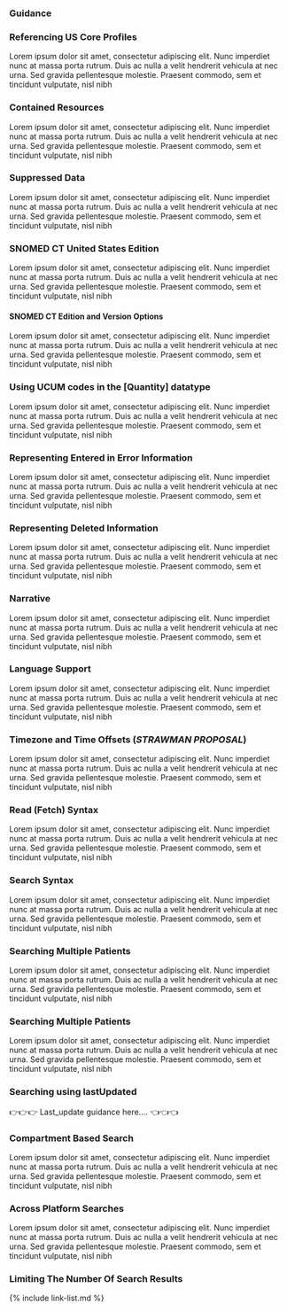 ### Guidance

<!-- {% raw %} to make the USCDI table

need 

source CSV file = `input/data/uscdi-table.csv`
markdown page file = `input/pagecontent/uscdi.md`
liquid template files = `input/includes/uscdi-uscore-map.html`,`input/includes/sd_link.html`
icons (png files) = `input/images/<"kebab case" USCDI class names>.png`

1. create the source CSV file with all the same column names
    - FHIRPath column is not used for rendering so can replace with template name or whatever
    - this file lives in the `input/data` folder
    - It is copied to the `input/images` folder as both a csv and convert to excel file using a bash/python script.
2. The pagecontent/uscdi.md page is where the table is rendered
3. the liquid template tag "{% include uscdi-uscore-map.html %}" references `includes/uscdi-uscore-map.html` which does the rendering
   - this file depends on another liquid template {% include sd_link.html title = title  %} which refererence `includes/sd_link.html` to get the profile page link.
   1. icons (png images) are in the `input/images` are named using the "kebab case" USCDI class names.

The US Core Profiles were originally designed to meet the 2015 Edition certification criterion for Patient Selection 170.315(g)(7) and Application Access – Data Category Request 170.315(g)(8). They were created for each item in the [2015 Edition Common Clinical Data Set (CCDS)]. The Location, Organization, and Practitioner Profiles are not called out specifically in the certification criteria but are included because other profiles directly reference them. The US Core Profiles are informed by the prior [Data Access Framework] and the [Argonaut Data Query] Implementation Guides. However, the profiles here are stand-alone and include requirements from the [U.S. Core Data for Interoperability (USCDI) v4].

The table below lists the US Core Profile and FHIR Resources used for the corresponding USCDI Data elements. This information is also available as a [csv](uscdi-table.csv) or [excel](uscdi-table.xlsx) file:

{% include uscdi-uscore-map.html %}

{% endraw %} -->



### Referencing US Core Profiles
Lorem ipsum dolor sit amet, consectetur adipiscing elit. Nunc imperdiet nunc at massa porta rutrum. Duis ac nulla a velit hendrerit vehicula at nec urna. Sed gravida pellentesque molestie. Praesent commodo, sem et tincidunt vulputate, nisl nibh 

### Contained Resources
Lorem ipsum dolor sit amet, consectetur adipiscing elit. Nunc imperdiet nunc at massa porta rutrum. Duis ac nulla a velit hendrerit vehicula at nec urna. Sed gravida pellentesque molestie. Praesent commodo, sem et tincidunt vulputate, nisl nibh 

### Suppressed Data
Lorem ipsum dolor sit amet, consectetur adipiscing elit. Nunc imperdiet nunc at massa porta rutrum. Duis ac nulla a velit hendrerit vehicula at nec urna. Sed gravida pellentesque molestie. Praesent commodo, sem et tincidunt vulputate, nisl nibh 

### SNOMED CT United States Edition
Lorem ipsum dolor sit amet, consectetur adipiscing elit. Nunc imperdiet nunc at massa porta rutrum. Duis ac nulla a velit hendrerit vehicula at nec urna. Sed gravida pellentesque molestie. Praesent commodo, sem et tincidunt vulputate, nisl nibh 

#### SNOMED CT Edition and Version Options
Lorem ipsum dolor sit amet, consectetur adipiscing elit. Nunc imperdiet nunc at massa porta rutrum. Duis ac nulla a velit hendrerit vehicula at nec urna. Sed gravida pellentesque molestie. Praesent commodo, sem et tincidunt vulputate, nisl nibh 

###  Using UCUM codes in the [Quantity] datatype
Lorem ipsum dolor sit amet, consectetur adipiscing elit. Nunc imperdiet nunc at massa porta rutrum. Duis ac nulla a velit hendrerit vehicula at nec urna. Sed gravida pellentesque molestie. Praesent commodo, sem et tincidunt vulputate, nisl nibh 

### Representing Entered in Error Information
Lorem ipsum dolor sit amet, consectetur adipiscing elit. Nunc imperdiet nunc at massa porta rutrum. Duis ac nulla a velit hendrerit vehicula at nec urna. Sed gravida pellentesque molestie. Praesent commodo, sem et tincidunt vulputate, nisl nibh 

### Representing Deleted Information
Lorem ipsum dolor sit amet, consectetur adipiscing elit. Nunc imperdiet nunc at massa porta rutrum. Duis ac nulla a velit hendrerit vehicula at nec urna. Sed gravida pellentesque molestie. Praesent commodo, sem et tincidunt vulputate, nisl nibh 

### Narrative
Lorem ipsum dolor sit amet, consectetur adipiscing elit. Nunc imperdiet nunc at massa porta rutrum. Duis ac nulla a velit hendrerit vehicula at nec urna. Sed gravida pellentesque molestie. Praesent commodo, sem et tincidunt vulputate, nisl nibh 

### Language Support
Lorem ipsum dolor sit amet, consectetur adipiscing elit. Nunc imperdiet nunc at massa porta rutrum. Duis ac nulla a velit hendrerit vehicula at nec urna. Sed gravida pellentesque molestie. Praesent commodo, sem et tincidunt vulputate, nisl nibh 

### Timezone and Time Offsets (*STRAWMAN PROPOSAL*)
Lorem ipsum dolor sit amet, consectetur adipiscing elit. Nunc imperdiet nunc at massa porta rutrum. Duis ac nulla a velit hendrerit vehicula at nec urna. Sed gravida pellentesque molestie. Praesent commodo, sem et tincidunt vulputate, nisl nibh 

### Read (Fetch) Syntax
Lorem ipsum dolor sit amet, consectetur adipiscing elit. Nunc imperdiet nunc at massa porta rutrum. Duis ac nulla a velit hendrerit vehicula at nec urna. Sed gravida pellentesque molestie. Praesent commodo, sem et tincidunt vulputate, nisl nibh 

### Search Syntax
Lorem ipsum dolor sit amet, consectetur adipiscing elit. Nunc imperdiet nunc at massa porta rutrum. Duis ac nulla a velit hendrerit vehicula at nec urna. Sed gravida pellentesque molestie. Praesent commodo, sem et tincidunt vulputate, nisl nibh 

### Searching Multiple Patients
Lorem ipsum dolor sit amet, consectetur adipiscing elit. Nunc imperdiet nunc at massa porta rutrum. Duis ac nulla a velit hendrerit vehicula at nec urna. Sed gravida pellentesque molestie. Praesent commodo, sem et tincidunt vulputate, nisl nibh

### Searching Multiple Patients
Lorem ipsum dolor sit amet, consectetur adipiscing elit. Nunc imperdiet nunc at massa porta rutrum. Duis ac nulla a velit hendrerit vehicula at nec urna. Sed gravida pellentesque molestie. Praesent commodo, sem et tincidunt vulputate, nisl nibh

### Searching using lastUpdated

<div class="bg-success" markdown="1">
👉👉👉 Last_update guidance here.... 👈👈👈
</div><!-- new-content -->

### Compartment Based Search
Lorem ipsum dolor sit amet, consectetur adipiscing elit. Nunc imperdiet nunc at massa porta rutrum. Duis ac nulla a velit hendrerit vehicula at nec urna. Sed gravida pellentesque molestie. Praesent commodo, sem et tincidunt vulputate, nisl nibh 

### Across Platform Searches
Lorem ipsum dolor sit amet, consectetur adipiscing elit. Nunc imperdiet nunc at massa porta rutrum. Duis ac nulla a velit hendrerit vehicula at nec urna. Sed gravida pellentesque molestie. Praesent commodo, sem et tincidunt vulputate, nisl nibh 

### Limiting The Number Of Search Results


{% include link-list.md %}